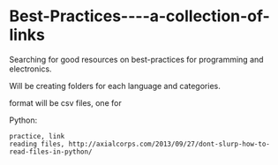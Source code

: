 Best-Practices----a-collection-of-links
=======================================

Searching for good resources on best-practices for programming and electronics.


Will be creating folders for each language and categories.

format will be csv files, one for 


Python:
```csv
practice, link
reading files, http://axialcorps.com/2013/09/27/dont-slurp-how-to-read-files-in-python/
```
